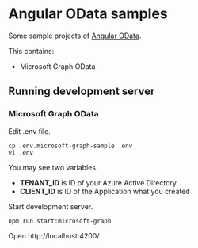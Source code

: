 # Angular OData samples

Some sample projects of [Angular OData](https://www.npmjs.com/package/angular-odata).

This contains:

- Microsoft Graph OData

## Running development server

### Microsoft Graph OData

Edit .env file.

```console
cp .env.microsoft-graph-sample .env
vi .env
```

You may see two variables.

- **TENANT_ID** is ID of your Azure Active Directory
- **CLIENT_ID** is ID of the Application what you created

Start development server.

```console
npm run start:microsoft-graph
```

Open http://localhost:4200/
